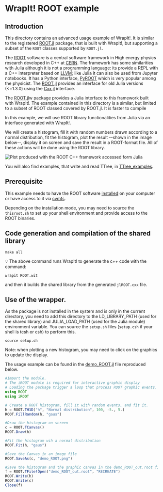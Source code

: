 # WrapIt! ROOT example

## Introduction

This directory contains an advanced usage example of WrapIt!. It is similar to the registered [ROOT.jl](https://github.com/JuliaHEP/ROOT.jl) package, that is built with WrapIt!, but supporting a subset of the `ROOT` classes supported by `ROOT.jl`.

The [ROOT](https://root.cern.ch/) software is a central software framework in High energy physics research developed in C++ at [CERN](http://www.cern.ch). The framework has some similarities with Julia although it is not a programming language: its provide a REPL with a C++ interpreter based on [LLVM](http://llvm.org); like Julia it can also be used from Jupyter notebooks. It has a Python interface, [PyROOT](https://root.cern.ch/manual/python/) which is very popular among the physicist. The [ROOT.jl](https://github.com/JuliaHEP/ROOT.jl) provides an interface for old Julia versions (<=1.3.0) using the [Cxx.jl](https://github.com/JuliaInterop/Cxx.jl) interface. 

The [ROOT.jl](https://github.com/JuliaHEP/ROOT.jl)w package provides a Julia interface to this framework built with WrapIt!. The example contained in this directory is a similar, but limited to a subset of ROOT classed covered by ROOT.jl. It is faster to compile

In this example, we will use ROOT library functionalities from Julia via an interface generated with WrapIt!.

We will create a histogram, fill it with random numbers drawn according to a normal distribution, fit the histogram, plot the result --shown in the image below--, display it on screen and save the result  in a ROOT-format file. All of these actions will be done using the ROOT library.

![Plot produced with the ROOT C++ framework accessed form Julia](demo_ROOT-ref.png)

You will also find examples, that write and read TTree, in [TTree_examples](TTree_examples).

## Prerequisite

This example needs to have the ROOT software [installed](https://root.cern/install/) on your computer or have access to it via [cvmfs](https://cernvm.cern.ch/fs/).

Depending on the installation mode, you may need to source the `thisroot.sh` to set up your shell environment and provide access to the ROOT binaries.

## Code generation and compilation of the shared library

```
make all
```

💡 The above command runs WrapIt! to generate the c++ code with the command:
```
wrapit ROOT.wit
```
and then it builds the shared library from the generated `jlROOT.cxx` file.

## Use of the wrapper.

As the package is not installed in the system and is only in the current directory, you need to add this directory to the LD_LIBRARY_PATH (used for the shared library) and JULIA_LOAD_PATH (used for the Julia module) environment variable. You can source the `setup.sh` files (`setup.csh` if your shell is tcsh or csh) to perform this.

```
source setup.sh
```

Note: when plotting a new histogram, you may need to click on the graphics to update the display.

The usage example can be found in the [demo_ROOT.jl](demo_ROOT.j) file reproduced below.


```julia
#Import the module.
# The iROOT module is required for interactive graphic display
# Loading the package trigger a loop that process ROOT graphic events.
using ROOT
using iROOT

# Create a ROOT histogram, fill it with random events, and fit it.
h = ROOT.TH1D("h", "Normal distribution", 100, -5., 5.)
ROOT.FillRandom(h, "gaus")

#Draw the histogram on screen
c = ROOT.TCanvas()
ROOT.Draw(h)

#Fit the histogram wih a normal distribution
ROOT.Fit(h, "gaus")

#Save the Canvas in an image file
ROOT.SaveAs(c, "demo_ROOT.png")

#Save the histogram and the graphic canvas in the demo_ROOT_out.root file.
f = ROOT.TFile!Open("demo_ROOT_out.root", "RECREATE")
ROOT.Write(h)
ROOT.Write(c)
Close(f)
```
